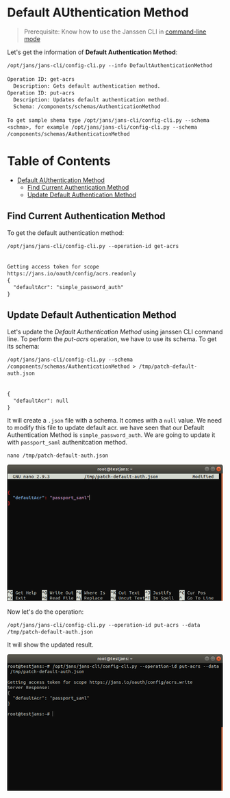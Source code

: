 # Default AUthentication Method

> Prerequisite: Know how to use the Janssen CLI in [command-line mode](cli-index.md)

Let's get the information of **Default Authentication Method**:

```
/opt/jans/jans-cli/config-cli.py --info DefaultAuthenticationMethod

Operation ID: get-acrs
  Description: Gets default authentication method.
Operation ID: put-acrs
  Description: Updates default authentication method.
  Schema: /components/schemas/AuthenticationMethod

To get sample shema type /opt/jans/jans-cli/config-cli.py --schema <schma>, for example /opt/jans/jans-cli/config-cli.py --schema /components/schemas/AuthenticationMethod
```

Table of Contents
=================

* [Default AUthentication Method](#default-authentication-method)
  * [Find Current Authentication Method](#find-current-authentication-method)
  * [Update Default Authentication Method](#update-default-authentication-method)

## Find Current Authentication Method
  
To get the default authentication method:
```
/opt/jans/jans-cli/config-cli.py --operation-id get-acrs


Getting access token for scope https://jans.io/oauth/config/acrs.readonly
{
  "defaultAcr": "simple_password_auth"
}
```

## Update Default Authentication Method

Let's update the _Default Authentication Method_ using janssen CLI command line. To perform the _put-acrs_ operation, we have to use its schema.
To get its schema:

```commandline
/opt/jans/jans-cli/config-cli.py --schema /components/schemas/AuthenticationMethod > /tmp/patch-default-auth.json


{
  "defaultAcr": null
}
```

It will create a `.json` file with a schema. It comes with a `null` value. We need to modify this file to update default acr.
we have seen that our Default Authentication Method is `simple_password_auth`. We are going to update it with `passport_saml` authenitcation method.

```commandline
nano /tmp/patch-default-auth.json
```
![update default authentication method](../../assets/image-cl-update-default-auth-03042021.png)

Now let's do the operation:
```commandline
/opt/jans/jans-cli/config-cli.py --operation-id put-acrs --data /tmp/patch-default-auth.json
```

It will show the updated result.

![updated result](../../assets/image-cl-update-default-auth-result-03042021.png)

